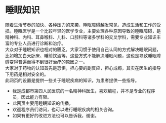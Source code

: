 # 睡眠知识

随着生活节奏的加快、各种压力的来袭，睡眠障碍越发常见，造成生活和工作的受损。睡眠医学是一个比较年轻的医学专业，主要处理各种原因导致的睡眠障碍，是精神科、内科、耳鼻喉科、儿科、口腔科等诸多学科的交叉学科，需要专业知识丰富的专业人员进行诊断和治疗。  
大众对于睡眠知识也相对的匮乏，大家习惯于使用自己认同的方式解决睡眠问题，比如增加白天卧床、睡前饮酒等，这些方式不能解决睡眠问题，这也是导致睡眠障碍变得普遍而得不到很好治疗的原因之一。  
大家对于药物的认知首先是恐惧，担心要的副反应，担心成瘾，其实在医生的指导下用药是相对安全的。  
此网页的设置是提供一些关于睡眠疾病的知识，为患者提供一些指导。

+ 我是成都市第四人民医院的一名精神科医生，喜欢编程，并不是专业的程序员，因此能力有限。
+ 此网页主要用睡眠知识的传播。
+ 欢迎程序员们访问，也可以进行睡眠疾病的相关咨询。
+ 如果有更好的改进方法也可以告诉我，谢谢。
